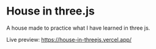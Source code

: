 # House in three.js
 A house made to practice what I have learned in three js.

 Live preview:
https://house-in-threejs.vercel.app/

